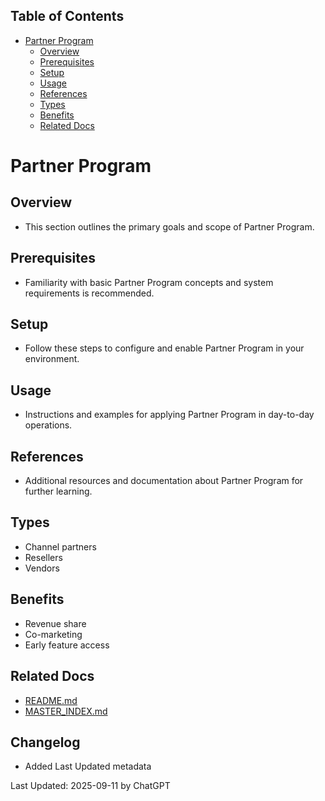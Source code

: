 <!-- START doctoc generated TOC please keep comment here to allow auto update -->
<!-- DON'T EDIT THIS SECTION, INSTEAD RE-RUN doctoc TO UPDATE -->
## Table of Contents

- [Partner Program](#partner-program)
  - [Overview](#overview)
  - [Prerequisites](#prerequisites)
  - [Setup](#setup)
  - [Usage](#usage)
  - [References](#references)
  - [Types](#types)
  - [Benefits](#benefits)
  - [Related Docs](#related-docs)

<!-- END doctoc generated TOC please keep comment here to allow auto update -->

# Partner Program

## Overview
- This section outlines the primary goals and scope of Partner Program.

## Prerequisites
- Familiarity with basic Partner Program concepts and system requirements is recommended.

## Setup
- Follow these steps to configure and enable Partner Program in your environment.

## Usage
- Instructions and examples for applying Partner Program in day-to-day operations.

## References
- Additional resources and documentation about Partner Program for further learning.


## Types
- Channel partners
- Resellers
- Vendors

## Benefits
- Revenue share
- Co-marketing
- Early feature access

## Related Docs
- [README.md](README.md)
- [MASTER_INDEX.md](MASTER_INDEX.md)


## Changelog
- Added Last Updated metadata

Last Updated: 2025-09-11 by ChatGPT
